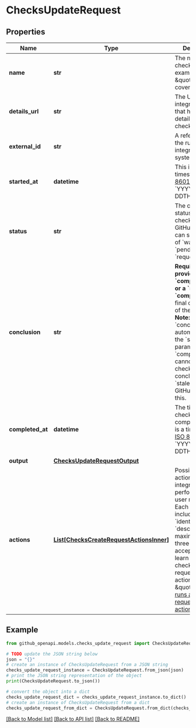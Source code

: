 # ChecksUpdateRequest


## Properties

Name | Type | Description | Notes
------------ | ------------- | ------------- | -------------
**name** | **str** | The name of the check. For example, \&quot;code-coverage\&quot;. | [optional] 
**details_url** | **str** | The URL of the integrator&#39;s site that has the full details of the check. | [optional] 
**external_id** | **str** | A reference for the run on the integrator&#39;s system. | [optional] 
**started_at** | **datetime** | This is a timestamp in [ISO 8601](https://en.wikipedia.org/wiki/ISO_8601) format: &#x60;YYYY-MM-DDTHH:MM:SSZ&#x60;. | [optional] 
**status** | **str** | The current status of the check run. Only GitHub Actions can set a status of &#x60;waiting&#x60;, &#x60;pending&#x60;, or &#x60;requested&#x60;. | [optional] 
**conclusion** | **str** | **Required if you provide &#x60;completed_at&#x60; or a &#x60;status&#x60; of &#x60;completed&#x60;**. The final conclusion of the check.  **Note:** Providing &#x60;conclusion&#x60; will automatically set the &#x60;status&#x60; parameter to &#x60;completed&#x60;. You cannot change a check run conclusion to &#x60;stale&#x60;, only GitHub can set this. | [optional] 
**completed_at** | **datetime** | The time the check completed. This is a timestamp in [ISO 8601](https://en.wikipedia.org/wiki/ISO_8601) format: &#x60;YYYY-MM-DDTHH:MM:SSZ&#x60;. | [optional] 
**output** | [**ChecksUpdateRequestOutput**](ChecksUpdateRequestOutput.md) |  | [optional] 
**actions** | [**List[ChecksCreateRequestActionsInner]**](ChecksCreateRequestActionsInner.md) | Possible further actions the integrator can perform, which a user may trigger. Each action includes a &#x60;label&#x60;, &#x60;identifier&#x60; and &#x60;description&#x60;. A maximum of three actions are accepted. To learn more about check runs and requested actions, see \&quot;[Check runs and requested actions](https://docs.github.com/rest/guides/using-the-rest-api-to-interact-with-checks#check-runs-and-requested-actions).\&quot; | [optional] 

## Example

```python
from github_openapi.models.checks_update_request import ChecksUpdateRequest

# TODO update the JSON string below
json = "{}"
# create an instance of ChecksUpdateRequest from a JSON string
checks_update_request_instance = ChecksUpdateRequest.from_json(json)
# print the JSON string representation of the object
print(ChecksUpdateRequest.to_json())

# convert the object into a dict
checks_update_request_dict = checks_update_request_instance.to_dict()
# create an instance of ChecksUpdateRequest from a dict
checks_update_request_from_dict = ChecksUpdateRequest.from_dict(checks_update_request_dict)
```
[[Back to Model list]](../README.md#documentation-for-models) [[Back to API list]](../README.md#documentation-for-api-endpoints) [[Back to README]](../README.md)


